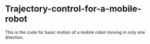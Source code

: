 # Trajectory-control-for-a-mobile-robot

This is the code for basic motion of a mobile robot moving in only one direction.
